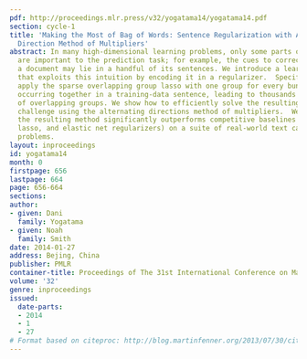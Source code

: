 ```yaml
---
pdf: http://proceedings.mlr.press/v32/yogatama14/yogatama14.pdf
section: cycle-1
title: 'Making the Most of Bag of Words: Sentence Regularization with Alternating
  Direction Method of Multipliers'
abstract: In many high-dimensional learning problems, only some parts of an observation
  are important to the prediction task; for example, the cues to correctly categorizing
  a document may lie in a handful of its sentences. We introduce a learning algorithm
  that exploits this intuition by encoding it in a regularizer.  Specifically, we
  apply the sparse overlapping group lasso with one group for every bundle of features
  occurring together in a training-data sentence, leading to thousands to millions
  of overlapping groups. We show how to efficiently solve the resulting optimization
  challenge using the alternating directions method of multipliers.  We find that
  the resulting method significantly outperforms competitive baselines (standard ridge,
  lasso, and elastic net regularizers) on a suite of real-world text categorization
  problems.
layout: inproceedings
id: yogatama14
month: 0
firstpage: 656
lastpage: 664
page: 656-664
sections: 
author:
- given: Dani
  family: Yogatama
- given: Noah
  family: Smith
date: 2014-01-27
address: Bejing, China
publisher: PMLR
container-title: Proceedings of The 31st International Conference on Machine Learning
volume: '32'
genre: inproceedings
issued:
  date-parts:
  - 2014
  - 1
  - 27
# Format based on citeproc: http://blog.martinfenner.org/2013/07/30/citeproc-yaml-for-bibliographies/
---
```

